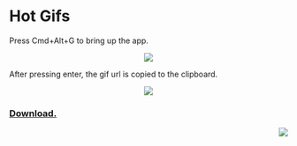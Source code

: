 Hot Gifs
=======

Press Cmd+Alt+G to bring up the app.

<p align="center"><img src="https://cldup.com/Q9SAxHaPO1.png"></p>

After pressing enter, the gif url is copied to the clipboard. 

<p align="center"><img src="http://media3.giphy.com/media/Xn9jvM3BOuVs4/giphy.gif"></p>

<h3><a href="https://github.com/octalmage/HotGifs/releases/latest/">Download.</a>

<p align="right"><img src="https://cloudup.com/ch-sJ_LRbm6+"></p>
